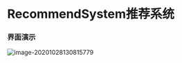 # RecommendSystem推荐系统
### 界面演示

![image-20201028130815779](https://i.loli.net/2020/10/28/zQTipYI69kBLXJe.png)
